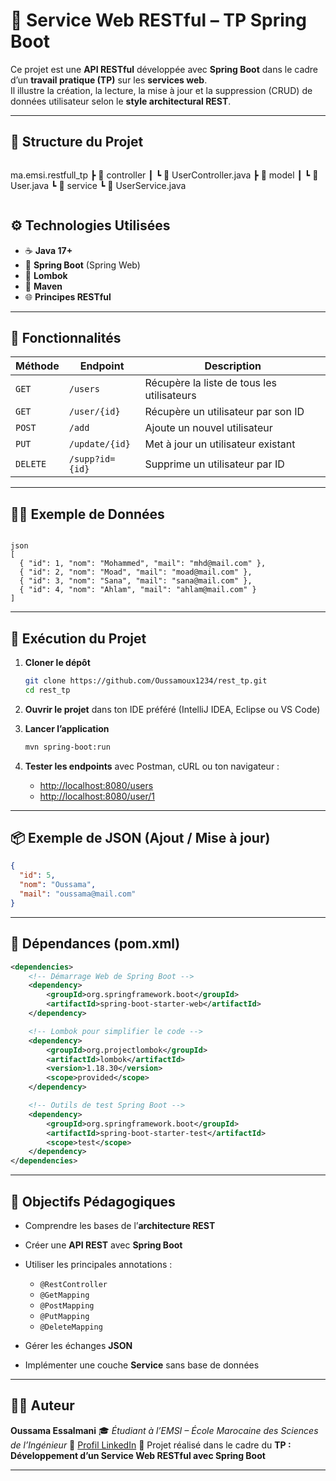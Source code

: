 



# 🧩 Service Web RESTful – TP Spring Boot

Ce projet est une **API RESTful** développée avec **Spring Boot** dans le cadre d’un **travail pratique (TP)** sur les **services web**.  
Il illustre la création, la lecture, la mise à jour et la suppression (CRUD) de données utilisateur selon le **style architectural REST**.

---

## 🚀 Structure du Projet

```
```
ma.emsi.restfull_tp
┣ 📂 controller
┃ ┗ 📄 UserController.java
┣ 📂 model
┃ ┗ 📄 User.java
┗ 📂 service
┗ 📄 UserService.java

```
```
## ⚙️ Technologies Utilisées

- ☕ **Java 17+**
- 🌱 **Spring Boot** (Spring Web)
- 🧩 **Lombok**
- 🔧 **Maven**
- 🌐 **Principes RESTful**

---

## 🧱 Fonctionnalités

| Méthode | Endpoint | Description |
|----------|-----------|-------------|
| `GET` | `/users` | Récupère la liste de tous les utilisateurs |
| `GET` | `/user/{id}` | Récupère un utilisateur par son ID |
| `POST` | `/add` | Ajoute un nouvel utilisateur |
| `PUT` | `/update/{id}` | Met à jour un utilisateur existant |
| `DELETE` | `/supp?id={id}` | Supprime un utilisateur par ID |

---

## 🧍‍♂️ Exemple de Données

```

json
[
  { "id": 1, "nom": "Mohammed", "mail": "mhd@mail.com" },
  { "id": 2, "nom": "Moad", "mail": "moad@mail.com" },
  { "id": 3, "nom": "Sana", "mail": "sana@mail.com" },
  { "id": 4, "nom": "Ahlam", "mail": "ahlam@mail.com" }
]
````

---

## 🧪 Exécution du Projet

1. **Cloner le dépôt**

   ```bash
   git clone https://github.com/Oussamoux1234/rest_tp.git
   cd rest_tp
   ```

2. **Ouvrir le projet** dans ton IDE préféré (IntelliJ IDEA, Eclipse ou VS Code)

3. **Lancer l’application**

   ```bash
   mvn spring-boot:run
   ```

4. **Tester les endpoints** avec Postman, cURL ou ton navigateur :

    * [http://localhost:8080/users](http://localhost:8080/users)
    * [http://localhost:8080/user/1](http://localhost:8080/user/1)

---

## 📦 Exemple de JSON (Ajout / Mise à jour)

```json
{
  "id": 5,
  "nom": "Oussama",
  "mail": "oussama@mail.com"
}
```

---

## 🧰 Dépendances (pom.xml)

```xml
<dependencies>
    <!-- Démarrage Web de Spring Boot -->
    <dependency>
        <groupId>org.springframework.boot</groupId>
        <artifactId>spring-boot-starter-web</artifactId>
    </dependency>

    <!-- Lombok pour simplifier le code -->
    <dependency>
        <groupId>org.projectlombok</groupId>
        <artifactId>lombok</artifactId>
        <version>1.18.30</version>
        <scope>provided</scope>
    </dependency>

    <!-- Outils de test Spring Boot -->
    <dependency>
        <groupId>org.springframework.boot</groupId>
        <artifactId>spring-boot-starter-test</artifactId>
        <scope>test</scope>
    </dependency>
</dependencies>
```

---

## 🎯 Objectifs Pédagogiques

* Comprendre les bases de l’**architecture REST**
* Créer une **API REST** avec **Spring Boot**
* Utiliser les principales annotations :

    * `@RestController`
    * `@GetMapping`
    * `@PostMapping`
    * `@PutMapping`
    * `@DeleteMapping`
* Gérer les échanges **JSON**
* Implémenter une couche **Service** sans base de données

---




## 👨‍💻 Auteur

**Oussama Essalmani**
🎓 *Étudiant à l’EMSI – École Marocaine des Sciences de l’Ingénieur*
📧 [Profil LinkedIn](https://www.linkedin.com/in/oussama-essalmani-a78aa7276/)
💬 Projet réalisé dans le cadre du **TP : Développement d’un Service Web RESTful avec Spring Boot**

---



